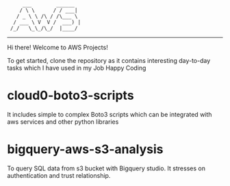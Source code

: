          ___        ______     
        / \ \      / / ___|   
       / _ \ \ /\ / /\___ \  
      / ___ \ V  V /  ___) | 
     /_/   \_\_/\_/  |____/   
 ----------------------------------------------------------------- 


Hi there! Welcome to AWS Projects!

To get started, clone the repository as it contains interesting day-to-day tasks which I have used in my Job
Happy Coding

# cloud0-boto3-scripts

It includes simple to complex Boto3 scripts which can be integrated with aws services and other python libraries

# bigquery-aws-s3-analysis

To query SQL data from s3 bucket with Bigquery studio. It stresses on authentication and trust relationship.


